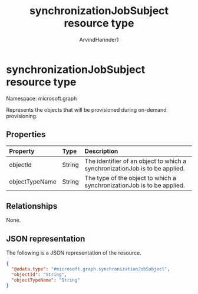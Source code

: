 ﻿---
title: "synchronizationJobSubject resource type"
description: "Represents the objects that will be provisioned during on-demand provisioning."
author: "ArvindHarinder1"
localization_priority: Normal
ms.prod: "microsoft-identity-platform"
doc_type: resourcePageType
---

# synchronizationJobSubject resource type

Namespace: microsoft.graph

Represents the objects that will be provisioned during on-demand provisioning.

## Properties

| Property       | Type   | Description                                                                  |
| :------------- | :----- | :--------------------------------------------------------------------------- |
| objectId       | String | The identifier of an object to which a synchronizationJob  is to be applied. |
| objectTypeName | String | The type of the object to which a synchronizationJob  is to be applied.      |

## Relationships

None.

## JSON representation

The following is a JSON representation of the resource.

<!-- {
  "blockType": "resource",
  "@odata.type": "microsoft.graph.synchronizationJobSubject"
}
-->

```json
{
  "@odata.type": "#microsoft.graph.synchronizationJobSubject",
  "objectId": "String",
  "objectTypeName": "String"
}
```
